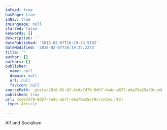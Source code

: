 ```yaml
---
inFeed: true
hasPage: true
inNav: true
inLanguage: null
starred: false
keywords: []
description: ''
datePublished: '2016-02-07T10:19:33.519Z'
dateModified: '2016-02-07T10:19:22.227Z'
title: ''
author: []
authors: []
publisher:
  name: null
  domain: null
  url: null
  favicon: null
sourcePath: _posts/2016-02-07-4cde7d79-0d57-4a4c-a577-e6a79e25e79c.md
published: true
url: 4cde7d79-0d57-4a4c-a577-e6a79e25e79c/index.html
_type: Article

---
```

Alf and Socialism